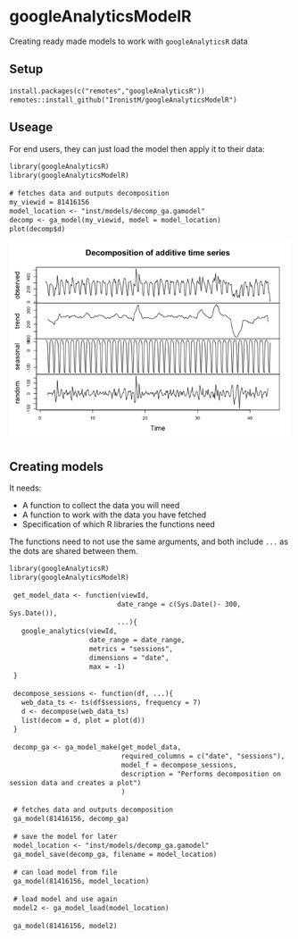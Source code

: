 googleAnalyticsModelR
=====================

Creating ready made models to work with `googleAnalyticsR` data

Setup
-----

    install.packages(c("remotes","googleAnalyticsR"))
    remotes::install_github("IronistM/googleAnalyticsModelR")

Useage
------

For end users, they can just load the model then apply it to their data:

    library(googleAnalyticsR)
    library(googleAnalyticsModelR)

    # fetches data and outputs decomposition
    my_viewid = 81416156
    model_location <- "inst/models/decomp_ga.gamodel"
    decomp <- ga_model(my_viewid, model = model_location)
    plot(decomp$d)

![](README_files/figure-markdown_strict/unnamed-chunk-1-1.png)

Creating models
---------------

It needs:

-   A function to collect the data you will need
-   A function to work with the data you have fetched
-   Specification of which R libraries the functions need

The functions need to not use the same arguments, and both include `...`
as the dots are shared between them.

    library(googleAnalyticsR)
    library(googleAnalyticsModelR)

     get_model_data <- function(viewId, 
                               date_range = c(Sys.Date()- 300, Sys.Date()), 
                               ...){
       google_analytics(viewId, 
                        date_range = date_range, 
                        metrics = "sessions", 
                        dimensions = "date", 
                        max = -1)
     }

     decompose_sessions <- function(df, ...){
       web_data_ts <- ts(df$sessions, frequency = 7)
       d <- decompose(web_data_ts)
       list(decom = d, plot = plot(d))
     }
     
     decomp_ga <- ga_model_make(get_model_data,
                                required_columns = c("date", "sessions"),
                                model_f = decompose_sessions,
                                description = "Performs decomposition on session data and creates a plot")
                                )
     
     # fetches data and outputs decomposition
     ga_model(81416156, decomp_ga)
     
     # save the model for later
     model_location <- "inst/models/decomp_ga.gamodel"
     ga_model_save(decomp_ga, filename = model_location)
     
     # can load model from file
     ga_model(81416156, model_location)
     
     # load model and use again
     model2 <- ga_model_load(model_location)
     
     ga_model(81416156, model2)
